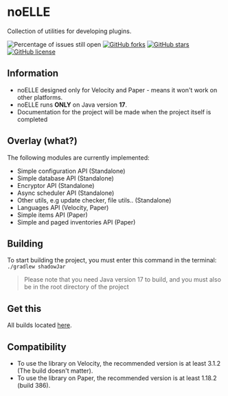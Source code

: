 # noELLE
Collection of utilities for developing plugins.

![Percentage of issues still open](https://img.shields.io/github/issues/iwmc-git/noELLE?style=for-the-badge)
[![GitHub forks](https://img.shields.io/github/forks/iwmc-git/noELLE?style=for-the-badge)](https://github.com/iwmc-git/noELLE/network)
[![GitHub stars](https://img.shields.io/github/stars/iwmc-git/noELLE?style=for-the-badge)](https://github.com/iwmc-git/noELLE/stargazers)
[![GitHub license](https://img.shields.io/github/license/iwmc-git/noELLE?style=for-the-badge)](https://github.com/iwmc-git/noELLE/blob/master/LICENSE)   

## Information
- noELLE designed only for Velocity and Paper - means it won't work on other platforms.
- noELLE runs **ONLY** on Java version **17**.
- Documentation for the project will be made when the project itself is completed

## Overlay (what?)
The following modules are currently implemented:
- Simple configuration API (Standalone)
- Simple database API (Standalone)
- Encryptor API (Standalone)
- Async scheduler API (Standalone)
- Other utils, e.g update checker, file utils.. (Standalone)
- Languages API (Velocity, Paper)
- Simple items API (Paper)
- Simple and paged inventories API (Paper)

## Building
To start building the project, you must enter this command in the terminal:
`./gradlew shadowJar`
> Please note that you need Java version 17 to build, and you must also be in the root directory of the project

## Get this
All builds located [here](https://build.iwmc.pw/job/noELLE/).

## Compatibility
- To use the library on Velocity, the recommended version is at least 3.1.2 (The build doesn't matter).
- To use the library on Paper, the recommended version is at least 1.18.2 (build 386).